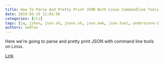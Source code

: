 ```yaml
---
title: How To Parse And Pretty Print JSON With Linux Commandline Tools
date: 2019-03-25 11:01:56
categories: [cli]
tags: [jq, jshon, json.sh, jsonv.sh, json.awk, json.tool, underscore-cli]
authors: sedlav
---
```

        
Here we're going to parse and pretty print JSON with command line tools on Linux.

[Link](https://www.ostechnix.com/how-to-parse-and-pretty-print-json-with-linux-commandline-tools/)
